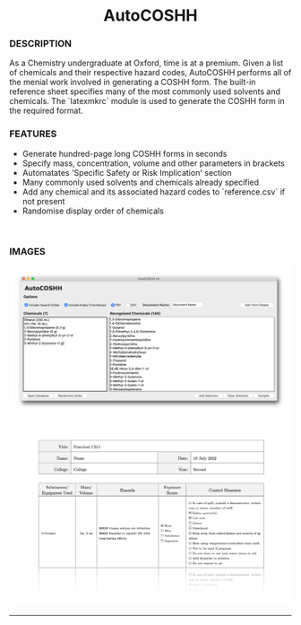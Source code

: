 <h1 align = "center">AutoCOSHH</h1>

<h3>DESCRIPTION</h3>
As a Chemistry undergraduate at Oxford, time is at a premium. Given a list of chemicals and their respective hazard codes, AutoCOSHH performs all of the menial work involved in generating a COSHH form. The built-in reference sheet specifies many of the most commonly used solvents and chemicals. The `latexmkrc` module is used to generate the COSHH form in the required format.

</br>
<h3>FEATURES</h3>
<ul> 
    <li>Generate hundred-page long COSHH forms in seconds</li>
    <li>Specify mass, concentration, volume and other parameters in brackets</li>
    <li>Automatates 'Specific Safety or Risk Implication' section</li>
    <li>Many commonly used solvents and chemicals already specified</li>
    <li>Add any chemical and its associated hazard codes to `reference.csv` if not present</li>
    <li>Randomise display order of chemicals</li>
</ul>

</br>
<h3>IMAGES</h3>

![projectimage](https://github.com/aymannel/autocoshh/blob/master/img/autocoshh.png?raw=true)
![projectimage](https://github.com/aymannel/autocoshh/blob/master/img/form.png?raw=true)

<hr>
